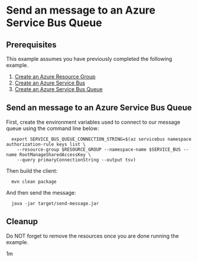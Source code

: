 
# Send an message to an Azure Service Bus Queue

## Prerequisites

This example assumes you have previously completed the following example.

1. [Create an Azure Resource Group](../../group/create/)
1. [Create an Azure Service Bus](../create/)
1. [Create an Azure Service Bus Queue](../create-queue/)

## Send an message to an Azure Service Bus Queue

<!-- workflow.cron(0 6 * * 1) -->
<!-- workflow.include(../create-queue/README.md) -->

First, create the environment variables used to connect to our message queue
using the command line below:


```shell
  export SERVICE_BUS_QUEUE_CONNECTION_STRING=$(az servicebus namespace authorization-rule keys list \
    --resource-group $RESOURCE_GROUP --namespace-name $SERVICE_BUS --name RootManageSharedAccessKey \
    --query primaryConnectionString --output tsv)
```

<!-- workflow.run()
cd servicebus/send-message
-->

Then build the client:

```shell
  mvn clean package
```

And then send the message:

```shell
  java -jar target/send-message.jar
```

<!-- workflow.run()
cd ../..
-->

<!-- workflow.directOnly() 
export RESULT=$(az servicebus queue show --resource-group $RESOURCE_GROUP --namespace $SERVICE_BUS --name $SERVICE_BUS_QUEUE --query countDetails.activeMessageCount --output tsv)
az group delete --name $RESOURCE_GROUP --yes || true
if [[ "$RESULT" != 1 ]]; then
  exit 1
fi
  -->

## Cleanup

Do NOT forget to remove the resources once you are done running the example.

1m

